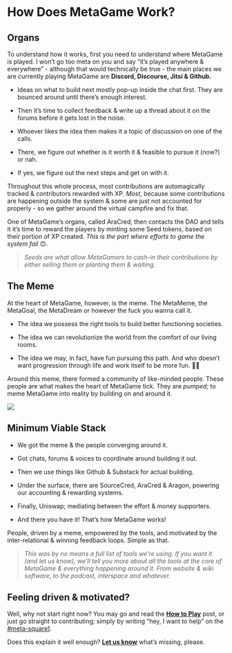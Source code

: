 ﻿
# How Does MetaGame Work?


## Organs

To understand how it works, first you need to understand where MetaGame is played. I won’t go too meta on you and say “it’s played anywhere & everywhere” - although that would technically be true - the main places _we_ are currently playing MetaGame are **Discord, Discourse, Jitsi & Github.**

-   Ideas on what to build next mostly pop-up inside the chat first. They are bounced around until there’s enough interest.
 
-   Then it’s time to collect feedback & write up a thread about it on the forums before it gets lost in the noise.
    
-   Whoever likes the idea then makes it a topic of discussion on one of the calls.
    
-   There, we figure out whether is it worth it & feasible to pursue it (now?) or nah.
    
-   If yes, we figure out the next steps and get on with it.
    

Throughout this whole process, most contributions are automagically tracked & contributors rewarded with XP. _Most_, because some contributions are happening outside the system & some are just not accounted for properly - so we gather around the virtual campfire and fix that.

One of MetaGame’s organs, called AraCred, then contacts the DAO and tells it it’s time to reward the players by minting some Seed tokens, based on their portion of XP created. _This is the part where efforts to game the system fail_ 🙃.

> _Seeds are what allow MetaGamers to cash-in their contributions by either selling them or planting them & waiting._

## The Meme

At the heart of MetaGame, however, is the meme. The MetaMeme, the MetaGoal, the MetaDream or however the fuck you wanna call it.

-   The idea we possess the right tools to build better functioning societies.
    
-   The idea we can revolutionize the world from the comfort of our living rooms.
    
-   The idea we may, in fact, have fun pursuing this path. And who doesn’t want progression through life and work itself to be more fun. 🤷‍♂️
    

Around this meme, there formed a community of like-minded people. These people are what makes the heart of MetaGame tick. They are _pumped;_ to meme MetaGame into reality by building on and around it.

[![](https://cdn.substack.com/image/fetch/w_1456,c_limit,f_auto,q_auto:good,fl_progressive:steep/https%3A%2F%2Fbucketeer-e05bbc84-baa3-437e-9518-adb32be77984.s3.amazonaws.com%2Fpublic%2Fimages%2Fef2c7edc-7521-4d8d-88cf-d358fe8038e8_1275x1276.png)](https://cdn.substack.com/image/fetch/c_limit,f_auto,q_auto:good,fl_progressive:steep/https%3A%2F%2Fbucketeer-e05bbc84-baa3-437e-9518-adb32be77984.s3.amazonaws.com%2Fpublic%2Fimages%2Fef2c7edc-7521-4d8d-88cf-d358fe8038e8_1275x1276.png)

## Minimum Viable Stack

-   We got the meme & the people converging around it.
    
-   Got chats, forums & voices to coordinate around building it out.
    
-   Then we use things like Github & Substack for actual building.
    
-   Under the surface, there are SourceCred, AraCred & Aragon, powering our accounting & rewarding systems.
    
-   Finally, Uniswap; mediating between the effort & money supporters.
    
-   And there you have it! That’s how MetaGame works!
    

People, driven by a meme, empowered by the tools, and motivated by the inter-relational & winning feedback loops. Simple as that.

> _This was by no means a full list of tools we’re using. If you want it (and let us know), we’ll tell you more about all the tools at the core of MetaGame & everything happening around it. From website & wiki software, to the podcast, interspace and whatever._

## Feeling driven & motivated?

Well, why not start right now? You may go and read the **[How to Play](https://forum.metagame.wtf/t/how-to-play-metagame/157)** post, or just go straight to contributing; simply by writing “hey, I want to help” on the [#meta-square1](https://discord.gg/Hf54gd8).

Does this explain it well enough? **[Let us know](https://discord.gg/Hf54gd8)** what’s missing, please.
